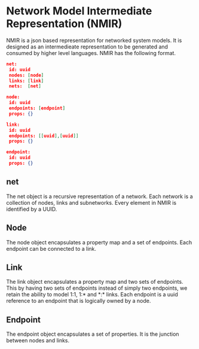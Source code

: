# Network Model Intermediate Representation (NMIR)

NMIR is a json based representation for networked system models. It is designed as an intermedieate representation to be generated and consumed by higher level languages. NMIR has the following format.

```json
net:
 id: uuid
 nodes: [node]
 links: [link]
 nets:  [net]

node:
 id: uuid
 endpoints: [endpoint]
 props: {}

link:
 id: uuid
 endpoints: [[uuid],[uuid]]
 props: {}

endpoint:
 id: uuid
 props: {}
```

## net

The net object is a recursive representation of a network. Each network is a collection of nodes, links and subnetworks. Every element in NMIR is identified by a UUID.

## Node

The node object encapsulates a property map and a set of endpoints. Each endpoint can be connected to a link.

## Link

The link object encapsulates a property map and two sets of endpoints. This by having two sets of endpoints instead of simply two endpoints, we retain the ability to model 1:1, 1:\* and \*:\* links. Each endpoint is a uuid reference to an endpoint that is logically owned by a node.

## Endpoint

The endpoint object encapsulates a set of properties. It is the junction between nodes and links.



